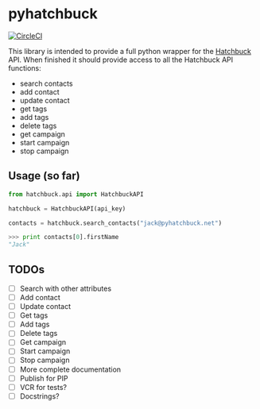 # pyhatchbuck

[![CircleCI](https://circleci.com/gh/jakesen/pyhatchbuck.svg?style=svg)](https://circleci.com/gh/jakesen/pyhatchbuck)

This library is intended to provide a full python wrapper for the [Hatchbuck][hatchbuck] API. When finished it should provide access to all the Hatchbuck API functions:

* search contacts
* add contact
* update contact
* get tags
* add tags
* delete tags
* get campaign
* start campaign
* stop campaign

[hatchbuck]: http://www.hatchbuck.com

## Usage (so far)

```py
from hatchbuck.api import HatchbuckAPI

hatchbuck = HatchbuckAPI(api_key)

contacts = hatchbuck.search_contacts("jack@pyhatchbuck.net")

>>> print contacts[0].firstName
"Jack"
```

## TODOs

- [ ] Search with other attributes
- [ ] Add contact
- [ ] Update contact
- [ ] Get tags
- [ ] Add tags
- [ ] Delete tags
- [ ] Get campaign
- [ ] Start campaign
- [ ] Stop campaign
- [ ] More complete documentation
- [ ] Publish for PIP
- [ ] VCR for tests?
- [ ] Docstrings?
